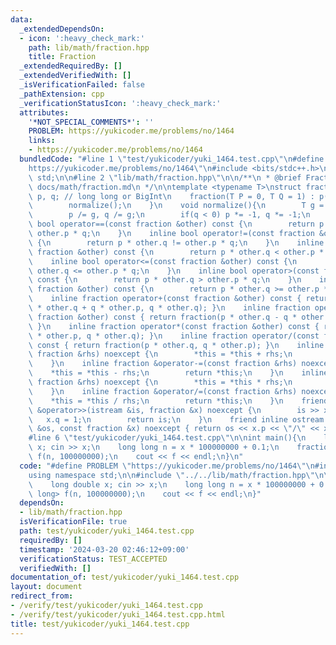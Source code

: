 ```yaml
---
data:
  _extendedDependsOn:
  - icon: ':heavy_check_mark:'
    path: lib/math/fraction.hpp
    title: Fraction
  _extendedRequiredBy: []
  _extendedVerifiedWith: []
  _isVerificationFailed: false
  _pathExtension: cpp
  _verificationStatusIcon: ':heavy_check_mark:'
  attributes:
    '*NOT_SPECIAL_COMMENTS*': ''
    PROBLEM: https://yukicoder.me/problems/no/1464
    links:
    - https://yukicoder.me/problems/no/1464
  bundledCode: "#line 1 \"test/yukicoder/yuki_1464.test.cpp\"\n#define PROBLEM \"\
    https://yukicoder.me/problems/no/1464\"\n#include <bits/stdc++.h>\nusing namespace\
    \ std;\n\n#line 2 \"lib/math/fraction.hpp\"\n\n/**\n * @brief Fraction\n * @docs\
    \ docs/math/fraction.md\n */\n\ntemplate <typename T>\nstruct fraction{\n    T\
    \ p, q; // long long or BigInt\n    fraction(T P = 0, T Q = 1) : p(P), q(Q){\n\
    \        normalize();\n    }\n    void normalize(){\n        T g = __gcd(p, q);\n\
    \        p /= g, q /= g;\n        if(q < 0) p *= -1, q *= -1;\n    }\n    inline\
    \ bool operator==(const fraction &other) const {\n        return p * other.q ==\
    \ other.p * q;\n    }\n    inline bool operator!=(const fraction &other) const\
    \ {\n        return p * other.q != other.p * q;\n    }\n    inline bool operator<(const\
    \ fraction &other) const {\n        return p * other.q < other.p * q;\n    }\n\
    \    inline bool operator<=(const fraction &other) const {\n        return p *\
    \ other.q <= other.p * q;\n    }\n    inline bool operator>(const fraction &other)\
    \ const {\n        return p * other.q > other.p * q;\n    }\n    inline bool operator>=(const\
    \ fraction &other) const {\n        return p * other.q >= other.p * q;\n    }\n\
    \    inline fraction operator+(const fraction &other) const { return fraction(p\
    \ * other.q + q * other.p, q * other.q); }\n    inline fraction operator-(const\
    \ fraction &other) const { return fraction(p * other.q - q * other.p, q * other.q);\
    \ }\n    inline fraction operator*(const fraction &other) const { return fraction(p\
    \ * other.p, q * other.q); }\n    inline fraction operator/(const fraction &other)\
    \ const { return fraction(p * other.q, q * other.p); }\n    inline fraction &operator+=(const\
    \ fraction &rhs) noexcept {\n        *this = *this + rhs;\n        return *this;\n\
    \    }\n    inline fraction &operator-=(const fraction &rhs) noexcept {\n    \
    \    *this = *this - rhs;\n        return *this;\n    }\n    inline fraction &operator*=(const\
    \ fraction &rhs) noexcept {\n        *this = *this * rhs;\n        return *this;\n\
    \    }\n    inline fraction &operator/=(const fraction &rhs) noexcept {\n    \
    \    *this = *this / rhs;\n        return *this;\n    }\n    friend inline istream\
    \ &operator>>(istream &is, fraction &x) noexcept {\n        is >> x.p;\n     \
    \   x.q = 1;\n        return is;\n    }\n    friend inline ostream &operator<<(ostream\
    \ &os, const fraction &x) noexcept { return os << x.p << \"/\" << x.q; }\n};\n\
    #line 6 \"test/yukicoder/yuki_1464.test.cpp\"\n\nint main(){\n    long double\
    \ x; cin >> x;\n    long long n = x * 100000000 + 0.1;\n    fraction<long long>\
    \ f(n, 100000000);\n    cout << f << endl;\n}\n"
  code: "#define PROBLEM \"https://yukicoder.me/problems/no/1464\"\n#include <bits/stdc++.h>\n\
    using namespace std;\n\n#include \"../../lib/math/fraction.hpp\"\n\nint main(){\n\
    \    long double x; cin >> x;\n    long long n = x * 100000000 + 0.1;\n    fraction<long\
    \ long> f(n, 100000000);\n    cout << f << endl;\n}"
  dependsOn:
  - lib/math/fraction.hpp
  isVerificationFile: true
  path: test/yukicoder/yuki_1464.test.cpp
  requiredBy: []
  timestamp: '2024-03-20 02:46:12+09:00'
  verificationStatus: TEST_ACCEPTED
  verifiedWith: []
documentation_of: test/yukicoder/yuki_1464.test.cpp
layout: document
redirect_from:
- /verify/test/yukicoder/yuki_1464.test.cpp
- /verify/test/yukicoder/yuki_1464.test.cpp.html
title: test/yukicoder/yuki_1464.test.cpp
---
```

